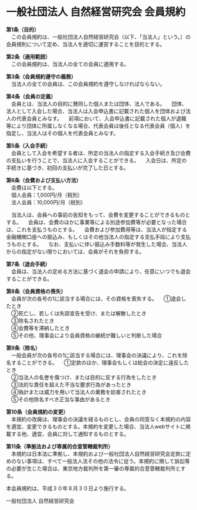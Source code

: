 # 一般社団法人 自然経営研究会 会員規約
**第1条（目的）**  
　この会員規約は、一般社団法人自然経営研究会（以下、「当法人」という。）の会員規則について定め、当法人を適切に運営することを目的とする。

**第2条（適用範囲）**  
　この会員規約は、当法人の全ての会員に適用する。

**第3条（会員規約遵守の義務）**  
　当法人の全ての会員は、この会員規約を遵守しなければならない。

**第4条（会員の定義）**  
　会員とは、当法人の目的に賛同した個人または団体、法人である。
　団体、法人として入会した場合、当法人は入会申込書に記載された個人を団体および法人の代表会員とみなす。
　前項において、入会申込書に記載された個人が退職等により団体に所属しなくなる場合、代表会員は後任となる代表会員（個人）を指定し、当法人はその個人を代表会員とみなす。

**第5条（入会手続）**  
　会員として入会を希望する者は、所定の当法人の指定する入会手続き及び会費の支払いを行うことで、当法人に入会することができる。
　入会日は、所定の手続きに基づき、初回の支払いが完了した日とする。

**第6条（会費および支払い方法）**  
　会費は以下とする。  
　個人会員：1,000円/月（税別）  
　法人会員：10,000円/月（税別）  

　当法人は、会員への事前の告知をもって、会費を変更することができるものとする。
　会員は、会費のほかに事業等による別途参加費等が必要となった場合は、これを支払うものとする。
　会費および参加費用等は、当法人が指定する金融機関口座への振込み、もしくはその他当法人の指定する支払手段により支払うものとする。
　なお、支払いに伴い振込み手数料等が発生した場合、当法人からの指定がない限りにおいては、会員がそれを負担する。
 
**第7条（退会手続）**  
　会員は、当法人の定める方法に基づく退会の申請により、任意にいつでも退会することができる。

**第8条（会員資格の喪失）**  
　会員が次の各号の1に該当する場合には、その資格を喪失する。
　①退会したとき  
　②死亡し、若しくは失踪宣告を受け、または解散したとき  
　③除名されたとき  
　④会費等を滞納したとき  
　⑤その他、理事会により会員資格の継続が難しいと判断した場合  
 
**第9条（除名）**  
　一般会員が次の各号の1に該当する場合には、理事会の決議により、これを除名することができる。
　①定款のほか、理事会もしくは総会の決定に違反したとき  
　②当法人の名誉を傷つけ、または目的に反する行為をしたとき  
　③法的な責任を超えた不当な要求行為があったとき  
　④偽計または威力を用いて当法人の業務を妨害されたとき  
　⑤その他除名すべき正当な事由があるとき  

**第10条（会員規約の変更）**  
　本規約の改廃は、理事会の決議を経るものとし、会員の同意なく本規約の内容を適宜、変更できるものとする。本規約を変更した場合、当法人webサイトに掲載する他、適宜、会員に対して通知するものとする。

**第11条（準拠法および専属的合意管轄裁判所）**  
　本規約は日本法に準拠し、本規約および一般社団法人自然経営研究会定款に定めのない事項は、すべて一般法人法その他の法令に従う。本規約に関して訴訟等の必要が生じた場合は、東京地方裁判所を第一審の専属的合意管轄裁判所とする。

本会員規約は、平成３０年８月３０日より施行する。  

一般社団法人 自然経営研究会  
